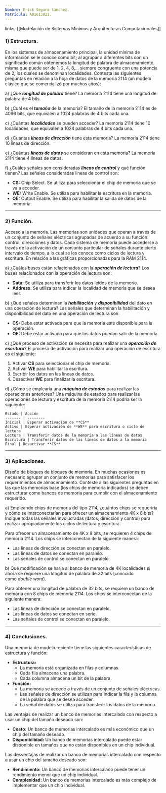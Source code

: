 ```yaml
---
Nombre: Erick Segura Sánchez.
Matrícula: A01613821.
---
```

links: [[Modelación de Sistemas Mínimos y Arquitecturas Computacionales]]

### 1) Estructura. 
En los sistemas de almacenamiento principal, la unidad mínima de información se le conoce como bit; al agrupar a diferentes bits con un significado común obtenemos la longitud de palabra de almacenamiento, misma que puede ser de 1, 2, 4, 8,... siempre congruente con una potencia de 2, los cuales se denominan localidades. Contesta las siguientes preguntas en relación a la hoja de datos de la memoria 2114 (un modelo clásico que se comercializó por muchos años):

a) ¿Qué **_longitud de palabra_** tiene?
La memoria 2114 tiene una longitud de palabra de 4 bits.

b) ¿Cuál es el **_tamaño_** de la memoria?
El tamaño de la memoria 2114 es de 4096 bits, que equivalen a 1024 palabras de 4 bits cada una.

c) ¿Cuántas **_localidades_** se pueden acceder?
La memoria 2114 tiene 10 localidades, que equivalen a 1024 palabras de 4 bits cada una.

d) ¿Cuántas **_líneas de dirección_** tiene esta memoria?
La memoria 2114 tiene 10 líneas de dirección.

e) ¿Cuántas **_líneas de datos_** se consideran en esta memoria?
La memoria 2114 tiene 4 líneas de datos.

f) ¿Cuáles señales son consideradas **_líneas de control_** y qué función tienen?
Las señales consideradas líneas de control son:
- **CS:** Chip Select. Se utiliza para seleccionar el chip de memoria que se va a acceder.
- **WE:** Write Enable. Se utiliza para habilitar la escritura en la memoria.
- **OE:** Output Enable. Se utiliza para habilitar la salida de datos de la memoria.

----
### 2) Función. 
Acceso a la memoria. Las memorias son unidades que operan a través de un conjunto de señales eléctricas agrupadas de acuerdo a su función: control, direcciones y datos. Cada sistema de memoria puede accederse a través de la activación de un conjunto particular de señales durante cierto intervalo de tiempo, a lo cual se les conoce como ciclos de lectura y escritura. En relación a las gráficas proporcionadas para la RAM 2114.

a) ¿Cuáles buses están relacionados con la **_operación de lectura_**?
Los buses relacionados con la operación de lectura son:
- **Data:** Se utiliza para transferir los datos leídos de la memoria.
- **Address:** Se utiliza para indicar la localidad de memoria que se desea leer.

b) ¿Qué señales determinan la **_habilitación_** y **_disponibilidad_** del dato en una operación de lectura?
Las señales que determinan la habilitación y disponibilidad del dato en una operación de lectura son:
- **CS:** Debe estar activada para que la memoria esté disponible para la operación.
- **OE:** Debe estar activada para que los datos puedan salir de la memoria.

c) ¿Qué proceso de activación se necesita para realizar una **_operación de escritura_**?
El proceso de activación para realizar una operación de escritura es el siguiente:

1. Activar **CS** para seleccionar el chip de memoria.
2. Activar **WE** para habilitar la escritura.
3. Escribir los datos en las líneas de datos.
4. Desactivar **WE** para finalizar la escritura.

d) ¿Cómo se emplearía una **_máquina de estados_** para realizar las operaciones anteriores?
Una máquina de estados para realizar las operaciones de lectura y escritura de la memoria 2114 podría ser la siguiente:

```
Estado | Acción
------- | --------
Inicial | Esperar activación de **CS**
Activo | Esperar activación de **WE** para escritura o ciclo de lectura
Lectura | Transferir datos de la memoria a las líneas de datos
Escritura | Transferir datos de las líneas de datos a la memoria
Final | Desactivar **CS**
```

----
### 3) Aplicaciones. 
Diseño de bloques de bloques de memoria. En muchas ocasiones es necesario agrupar un conjunto de memorias para satisfacer los requerimientos de almacenamiento. Conteste a las siguientes preguntas en las que las memorias base (los chips de memoria indicados) se deben estructurar como bancos de memoria para cumplir con el almacenamiento requerido.

a) Empleando chips de memoria del tipo 2114, ¿cuántos chips se requeriría y cómo se interconectarían para ofrecer un almacenamiento 4K x 8 bits? Indique todas las señales involucradas (datos, dirección y control) para realizar apropiadamente los ciclos de lectura y escritura.

Para ofrecer un almacenamiento de 4K x 8 bits, se requieren 4 chips de memoria 2114. Los chips se interconectan de la siguiente manera:

- Las líneas de dirección se conectan en paralelo.
- Las líneas de datos se conectan en paralelo.
- Las señales de control se conectan en paralelo.

b) Qué modificación se haría al banco de memoria de 4K localidades si ahora se requiere una longitud de palabra de 32 bits (conocido como _double word_).

Para obtener una longitud de palabra de 32 bits, se requiere un banco de memoria con 8 chips de memoria 2114. Los chips se interconectan de la siguiente manera:

- Las líneas de dirección se conectan en paralelo.
- Las líneas de datos se conectan en serie.
- Las señales de control se conectan en paralelo.

----

### 4) Conclusiones.

Una memoria de modelo reciente tiene las siguientes características de estructura y función:

- **Estructura:**
    - La memoria está organizada en filas y columnas.
    - Cada fila almacena una palabra.
    - Cada columna almacena un bit de la palabra.
- **Función:**
    - La memoria se accede a través de un conjunto de señales eléctricas.
    - Las señales de dirección se utilizan para indicar la fila y la columna de la palabra que se desea acceder.
    - La señal de datos se utiliza para transferir los datos de la memoria.

Las ventajas de realizar un banco de memorias intercalado con respecto a usar un chip del tamaño deseado son:

- **Costo:** Un banco de memorias intercalado es más económico que un chip del tamaño deseado.
- **Disponibilidad:** Un banco de memorias intercalado puede estar disponible en tamaños que no están disponibles en un chip individual.

Las desventajas de realizar un banco de memorias intercalado con respecto a usar un chip del tamaño deseado son:

- **Rendimiento:** Un banco de memorias intercalado puede tener un rendimiento menor que un chip individual.
- **Complexidad:** Un banco de memorias intercalado es más complejo de implementar que un chip individual.
